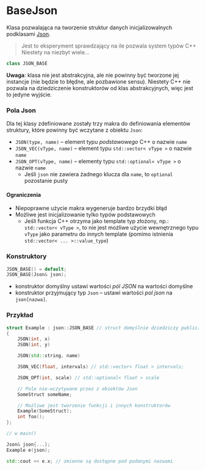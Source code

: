 # BaseJson

Klasa pozwalająca na tworzenie struktur danych inicjalizowalnych podklasami [Json](../JsonTypes/Json.md).

> Jest to eksperyment sprawdzający na ile pozwala system typów C++  
> Niestety na niezbyt wiele...

```cpp
class JSON_BASE
```

**Uwaga**: klasa nie jest abstrakcyjna, ale nie powinny być tworzone jej instancje (nie będzie to błędne, ale pozbawione sensu). Niestety C++ nie pozwala na dziedziczenie konstruktorów od klas abstrakcyjnych, więc jest to jedyne wyjście.

### Pola Json

Dla tej klasy zdefiniowane zostały trzy makra do definiowania elementów struktury, które powinny być wczytane z obiektu `Json`:

- `JSON(type, name)` – element typu *podstawowego* C++ o nazwie `name`
- `JSON_VEC(vType, name)` – element typu `std::vector< vType >` o nazwie `name`
- `JSON_OPT(vType, name)` – elementy typu `std::optional< vType >` o nazwie `name`
	- Jeśli `json` nie zawiera żadnego klucza dla `name`, to `optional` pozostanie pusty

#### Ograniczenia

- Niepoprawne użycie makra wygeneruje bardzo brzydki błąd
- Możliwe jest inicjalizowanie tylko typów podstawowych
	- Jeśli funkcja C++ otrzyma jako template typ złożony, np.: `std::vector< vType >`, to nie jest możliwe użycie wewnętrznego typu `vType` jako parametru do innych template (pomimo istnienia `std::vector< ... >::value_type`)


### Konstruktory

```cpp
JSON_BASE() = default;  
JSON_BASE(Json& json);
```

- konstruktor domyślny ustawi wartości *pól JSON* na wartości domyślne
- konstruktor przyjmujący typ `Json` – ustawi wartości *pol json* na `json[nazwa]`.

### Przykład

```cpp
struct Example : json::JSON_BASE // struct domyślnie dziedziczy publicznie
{
	JSON(int, x)
	JSON(int, y)

	JSON(std::string, name)

	JSON_VEC(float, intervals) // std::vector< float > intervals;

	JSON_OPT(int, scale) // std::optional< float > scale

	// Pole nie-wczytywane przez z obiektów Json
	SomeStruct someName;

	// Możliwe jest tworzenie funkcji i innych konstruktorów
	Example(SomeStruct);
	int foo();
};

// w main()

Json& json{...};
Example e(json);

std::cout << e.x; // zmienne są dostępne pod podanymi nazwami
```

